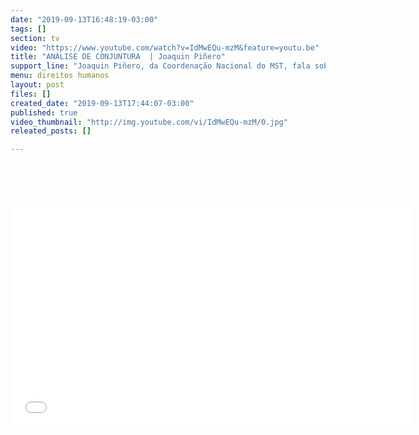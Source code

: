 ```yaml
---
date: "2019-09-13T16:48:19-03:00"
tags: []
section: tv
video: "https://www.youtube.com/watch?v=IdMwEQu-mzM&feature=youtu.be"
title: "ANÁLISE DE CONJUNTURA  | Joaquin Piñero"
support_line: "Joaquin Piñero, da Coordenação Nacional do MST, fala sobre o aumento dos taques do governo Bolsonaro ao MST, os casos de censura, a Vaza Jato e as Milícias no Rio de Janeiro e seu envolvimento com o governo federal."
menu: direitos humanos
layout: post
files: []
created_date: "2019-09-13T17:44:07-03:00"
published: true
video_thumbnail: "http://img.youtube.com/vi/IdMwEQu-mzM/0.jpg"
releated_posts: []

---
```

<p>&nbsp;</p>

<p>&nbsp;</p>

<p><iframe allowfullscreen="" frameborder="0" height="360" src="//www.youtube.com/embed/IdMwEQu-mzM" width="640"></iframe></p>

<p>&nbsp;</p>
